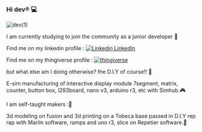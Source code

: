 ### Hi dev® 💻

![dev(1)](https://user-images.githubusercontent.com/41753942/110148926-b4d47900-7ddd-11eb-994e-7279e7835497.jpg)





I am currently studying to join the community as a junior developer 🖖


Find me on my linkedin profile :
[![Linkedin](https://i.stack.imgur.com/gVE0j.png) LinkedIn](https://www.linkedin.com/in/st%C3%A9phane-sorres-5926b897/)
&nbsp;


Find me on my thingiverse profile :
    <a href="https://www.thingiverse.com/lokcy/designs" rel="nofollow noreferrer">
    <img src="https://www.thingiverse.com/lokcy/designs" alt="thingiverse"> 
  </a>

but what else am I doing otherwise? the D.I.Y of course!! 🔋

E-sim manufacturing of interactive display module 7segment, matrix, counter, button box, l293board, nano v3, arduino r3, etc with Simhub.🎮


I am self-taught makers :🦾

3d modeling on fusion and 3d printing on a Tobeca base passed in D.I.Y rep rap with Marlin software, ramps and uno r3, slice on Repetier software.🧠


<!-- <script src="https://kit.fontawesome.com/241cd41ee1.js" crossorigin="anonymous"></script>
**stefzouille/stefzouille** is a ✨ _special_ ✨ repository because its `README.md` (this file) appears on your GitHub profile.

Here are some ideas to get you started:

- 🔭 I’m currently working on ...
- 🌱 I’m currently learning ...
- 👯 I’m looking to collaborate on ...
- 🤔 I’m looking for help with ...
- 💬 Ask me about ...
- 📫 How to reach me: ...
- 😄 Pronouns: ...
- ⚡ Fun fact: ...
-->

